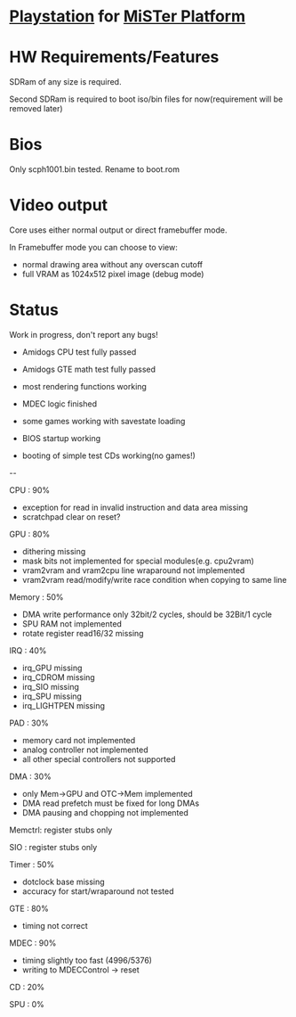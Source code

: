 # [Playstation](https://en.wikipedia.org/wiki/PlayStation_(console)) for [MiSTer Platform](https://github.com/MiSTer-devel/Main_MiSTer/wiki)


# HW Requirements/Features
SDRam of any size is required.

Second SDRam is required to boot iso/bin files for now(requirement will be removed later)

# Bios
Only scph1001.bin tested.
Rename to boot.rom

# Video output
Core uses either normal output or direct framebuffer mode.

In Framebuffer mode you can choose to view:
- normal drawing area without any overscan cutoff
- full VRAM as 1024x512 pixel image (debug mode)

# Status

Work in progress, don't report any bugs!

- Amidogs CPU test fully passed
- Amidogs GTE math test fully passed
- most rendering functions working
- MDEC logic finished

- some games working with savestate loading
- BIOS startup working
- booting of simple test CDs working(no games!)

--

CPU    : 90%
- exception for read in invalid instruction and data area missing
- scratchpad clear on reset?

GPU    : 80%
- dithering missing
- mask bits not implemented for special modules(e.g. cpu2vram)
- vram2vram and vram2cpu line wraparound not implemented
- vram2vram read/modify/write race condition when copying to same line

Memory : 50%
- DMA write performance only 32bit/2 cycles, should be 32Bit/1 cycle
- SPU RAM not implemented
- rotate register read16/32 missing

IRQ    : 40%
- irq_GPU missing    
- irq_CDROM missing 
- irq_SIO missing     
- irq_SPU missing    
- irq_LIGHTPEN missing

PAD    : 30%
- memory card not implemented
- analog controller not implemented
- all other special controllers not supported

DMA    : 30%
- only Mem->GPU and OTC->Mem implemented
- DMA read prefetch must be fixed for long DMAs
- DMA pausing and chopping not implemented 

Memctrl: register stubs only

SIO    : register stubs only

Timer  : 50%
- dotclock base missing
- accuracy for start/wraparound not tested

GTE    : 80%
- timing not correct

MDEC   : 90%
- timing slightly too fast (4996/5376)
- writing to MDECControl -> reset
 
CD     : 20%

SPU    : 0%
